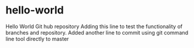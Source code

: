 # hello-world
Hello World Git hub repository
Adding this line to test the functionality of branches and repository.
Added another line to commit using git command line tool directly to master
